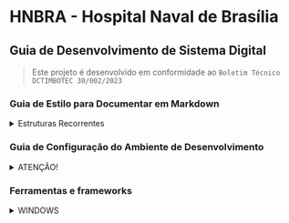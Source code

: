 # HNBRA - Hospital Naval de Brasília

## Guia de Desenvolvimento de Sistema Digital

>   Este projeto é desenvolvido em conformidade ao `Boletim Técnico DCTIMBOTEC 30/002/2023`

### Guia de Estilo para Documentar em Markdown

<details>
    <summary> Estruturas Recorrentes</summary>

<br/>

>   *   Este guia serve como referência para futuras alterações neste documento. <br/>
>   *   Utilize os exemplos das estruturas recorrentes <br/>

#####   Navegação

*   Navegação interna: realizada por links apontando para os títulos

```md
[nome_do_link](#titulo_para_linkar)
```

#####   Tabelas

*   Alinhamento

>:--    = alinhamento a esquerda <br/>
:--:    = alinhamneto centralizado<br/>
--:     = alinhamento a direita<br/>

#####   Alinhamentos

| esquerda | meio | direita |
|:---|:---:|---:|
| estou_na_esquerda | estou_no_meio | estou_na_direita |
| estou_na_esquerda | estou_no_meio | estou_na_direita |

#####   Níveis de Citação

> citação n1
>> citação n2
> >> citação n3

#####   Sumários

```md
<details>
    <summary>Sumario</summary>
</details>
```

</details>

</details>

### Guia de Configuração do Ambiente de Desenvolvimento

<details>
    <summary>ATENÇÃO!</summary>

<br>

>   Consultar o `Boletim Técnico DCTIMBOTEC 30/002/2023`:  para acessar a tabela completa com todas as tecnologias e ferramentas disponíveis<br/>

> As tabelas a seguir orientam quais tecnologias e ferramentas adotadas no desenvolvimento deste projeto.

> Tabela 1: ferramentas de uso obrigatório<br/>
> Tabela 2: ferramentas de uso opcional<br/>
> Tabela 3: Frameworks recomendados

</details>

###   Ferramentas e frameworks<br/>

<details>
    <summary>WINDOWS</summary>

##### Tabela 1 - Tecnologias e Ferramentas de Uso Obrigatório

| Escopo            | Tecnologia     | Versão | Repositório
|   :---            |   :---         |  :---            |   :---
|   Linguagem       |   Javascript   |  ECMA-262 v15    |   [ecma-international](https://ecma-international.org/publications-and-standards/standards/ecma-262/)
|   Banco de Dados  |   SQL          | PostgreSQL 17 RC1| [postgresql](https://www.postgresql.org/)
|   IDE             |   VSCode       | v1.93            | [VSCode](https://code.visualstudio.com/Download)
|   Versionamento   |   Git          | v2.46.0          | [Git](https://git-scm.com/download/win)
| Containerização   |   Docker       | v2.46.0          | [Dorker](https://docs.docker.com/desktop/install/windows-install/)
| Containerização   |   WSL          | v2.2.4.0         |[WSL](https://learn.microsoft.com/pt-br/windows/wsl/install)
| Orquestração      | Kubernetes     | v1.31            | [Kubernetes](https://kubernetes.io/pt-br/)
| Framework         | Nextjs         | v14              | [Nextjs](https://kubernetes.io/pt-br/)

<br>

<details><summary>Observações</summary>

* Instalar WSL
    > powershell: `wsl --install`
</details>


##### Tabela 2 - Tecnologias e Ferramentas Opcionais

|   Escopo                  |   Tecnologia  |   Versão  |   Repositório
|   ---                     |   ---         |   ---     |   ---
|   Modelagem de Requisitos |   ?           |   ?       |   ?
|   Gerência de Projeto     |   Bitrix      |   ?       |   ?
|   Modelagem de Processos  |   Bizagi      |   ?       |   ?
|   Prototipação            |   Figma       |   ?       |   ?
|   Integração Continua     |   Github      |   ?       |   ?
|   Qualidade e Segurança   |   SonarQube   |   ?       |   ?
|   Testes Unitarios        |   JUnit       |   ?       |   ?
|   Testes Automatizados    |   Selenium    |   ?       |   ?
|   Testes de Desempenho    |   ApacheJMeter|   ?       |   ?
|   Observabilidade         |   Swagger     |   ?       |   ?         

##### Tabela 3 - Frameworks e Bibliotecas

|   Escopo      |   Tecnologia  |   Versão      |   Repositório
|   ---         |   ---         |   ---         |   ---
|   Runtime     |   NodeJS      |   v 20.17.0   |   [Node](https://nodejs.org/pt/download/prebuilt-installer)
|   Front-End   |   NextJS      |   v14.2       |   [NextJS](https://nextjs.org/docs/getting-started/installation)
|   Back-End    |   NextJS      |   v14.2       |   [Node](https://nodejs.org/pt/download/prebuilt-installer)
| BD            |   PostgreSQL  |   v16     |   [PostgreSQL](https://www.postgresql.org/docs/)